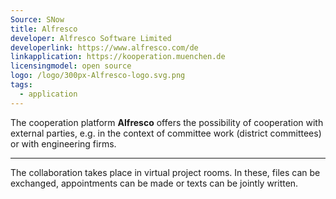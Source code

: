 ```yaml
---
Source: SNow
title: Alfresco
developer: Alfresco Software Limited
developerlink: https://www.alfresco.com/de
linkapplication: https://kooperation.muenchen.de
licensingmodel: open source
logo: /logo/300px-Alfresco-logo.svg.png
tags:
  - application
---
```


The cooperation platform **Alfresco** offers the possibility of cooperation with external parties, e.g. in the context of committee work (district committees) or with engineering firms.

---

The collaboration takes place in virtual project rooms. In these, files can be exchanged, appointments can be made or texts can be jointly written.
